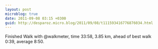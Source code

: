 ```yaml
---
layout: post
microblog: true
date: 2011-09-08 03:15 +0300
guid: http://desparoz.micro.blog/2011/09/08/t111593416776876034.html
---
```

Finished Walk with @walkmeter, time 33:58, 3.85 km, ahead of best walk 0:39, average 8:50.
